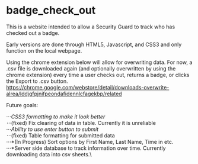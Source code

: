# badge_check_out
This is a website intended to allow a Security Guard to track who has checked out a badge.

Early versions are done through HTML5, Javascript, and CSS3 and only function on the local webpage.

Using the chrome extension below will allow for overwriting data. For now, a .csv file is downloaded again (and optionally overwritten by using the chrome extension) every time a user checks out, returns a badge, or clicks the Export to .csv button. 
https://chrome.google.com/webstore/detail/downloads-overwrite-alrea/lddjgfpjnifpeondafidennlcfagekbp/related


Future goals:  

  ⋅⋅⋅*CSS3 formatting to make it look better\
  ⋅⋅⋅*(fixed) Fix clearing of data in table. Currently it is unreliable\
  ⋅⋅⋅*Ability to use enter button to submit\
  ⋅⋅⋅*(fixed) Table formatting for submitted data\
  ⋅⋅⋅*(In Progress) Sort options by First Name, Last Name, Time in etc.\
  ⋅⋅⋅*Server side database to track information over time. Currently downloading data into csv sheets.\